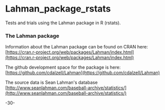 # Lahman_package_rstats

Tests and trials using the Lahman package in R (rstats).

### The Lahman package

Information about the Lahman package can be found on CRAN here:
[https://cran.r-project.org/web/packages/Lahman/index.html](https://cran.r-project.org/web/packages/Lahman/index.html)

The github development space for the package is here:
[https://github.com/cdalzell/Lahman](https://github.com/cdalzell/Lahman)

The source data is Sean Lahman's database
[http://www.seanlahman.com/baseball-archive/statistics/](http://www.seanlahman.com/baseball-archive/statistics/)



-30-
